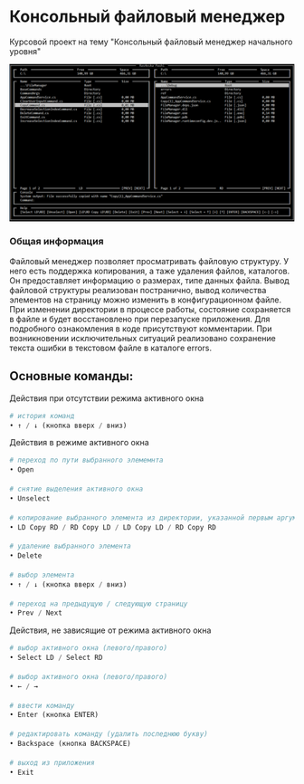 ﻿# Консольный файловый менеджер
Курсовой проект на тему "Консольный файловый менеджер начального уровня"

![plot](Preview.PNG?raw=true)
### Общая информация
Файловый менеджер позволяет просматривать файловую структуру.
У него есть поддержка копирования, а таже удаления файлов, каталогов.
Он предоставляет информацию о размерах, типе данных файла.
Вывод файловой структуры реализован постранично, 
вывод количества элементов на страницу можно изменить в конфигурационном файле.
При изменении директории в процессе работы, состояние сохраняется в файле и будет восстановлено при перезапуске приложения.
Для подробного ознакомления в коде присутствуют комментарии.
При возникновении исключительных ситуаций реализовано сохранение текста ошибки в текстовом файле
в каталоге errors.
## Основные команды:
Действия при отсутствии режима активного окна
```python
# история команд
• ↑ / ↓ (кнопка вверх / вниз)
```
Действия в режиме активного окна
```python
# переход по пути выбранного элемемнта
• Open

# снятие выделения активного окна
• Unselect

# копирование выбранного элемента из директории, указанной первым аргументов в директорию, указанную 3-м аргументом
• LD Copy RD / RD Copy LD / LD Copy LD / RD Copy RD

# удаление выбранного элемента
• Delete

# выбор элемента
• ↑ / ↓ (кнопка вверх / вниз)

# переход на предыдущую / следующую страницу
• Prev / Next
```
Действия, не зависящие от режима активного окна
```python
# выбор активного окна (левого/правого)
• Select LD / Select RD

# выбор активного окна (левого/правого)
• ← / →

# ввести команду
• Enter (кнопка ENTER)

# редактировать команду (удалить последнюю букву)
• Backspace (кнопка BACKSPACE)

# выход из приложения
• Exit
```